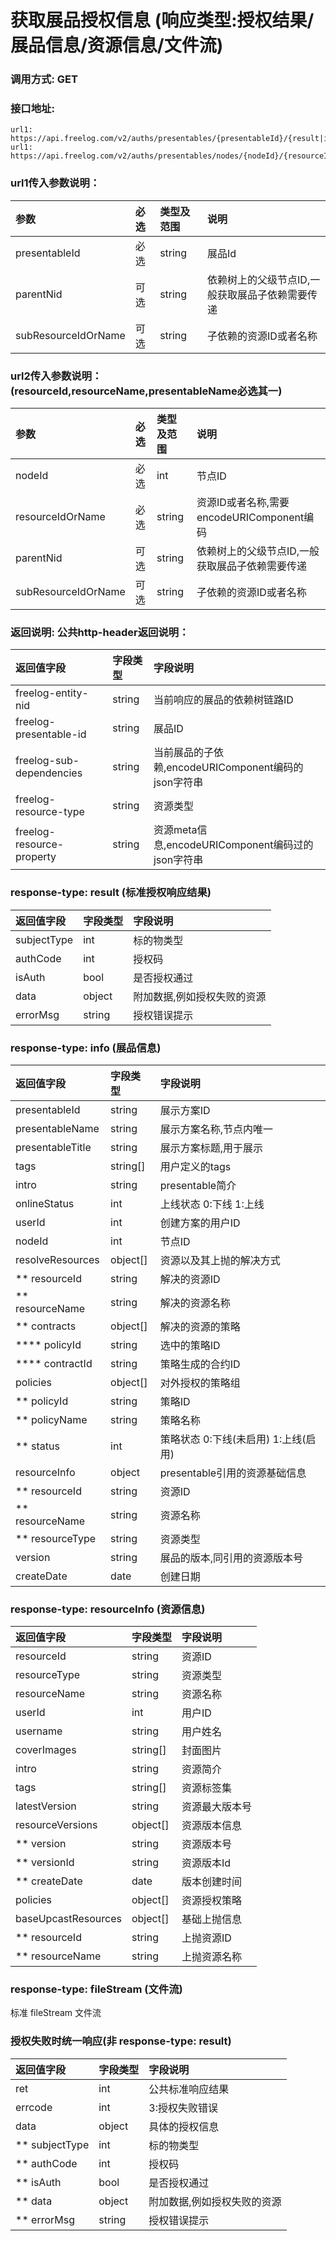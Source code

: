 # 获取展品授权信息 (响应类型:授权结果/展品信息/资源信息/文件流)

### 调用方式: GET

### 接口地址:

```
url1: https://api.freelog.com/v2/auths/presentables/{presentableId}/{result|info|resourceInfo|fileStream}
url1: https://api.freelog.com/v2/auths/presentables/nodes/{nodeId}/{resourceIdOrName}/{result|info|resourceInfo|fileStream}
```

### url1传入参数说明：

| 参数 | 必选 | 类型及范围 | 说明 |
| :--- | :--- | :--- | :--- |
| presentableId | 必选 | string | 展品Id |
| parentNid | 可选 | string | 依赖树上的父级节点ID,一般获取展品子依赖需要传递 |
| subResourceIdOrName | 可选 | string | 子依赖的资源ID或者名称 |

### url2传入参数说明：(resourceId,resourceName,presentableName必选其一)

| 参数 | 必选 | 类型及范围 | 说明 |
| :--- | :--- | :--- | :--- |
| nodeId | 必选 | int | 节点ID |
| resourceIdOrName | 必选 | string | 资源ID或者名称,需要encodeURIComponent编码 |
| parentNid | 可选 | string | 依赖树上的父级节点ID,一般获取展品子依赖需要传递 |
| subResourceIdOrName | 可选 | string | 子依赖的资源ID或者名称 |

### 返回说明: 公共http-header返回说明：

| 返回值字段 | 字段类型 | 字段说明 |
| :--- | :--- | :--- |
| freelog-entity-nid | string | 当前响应的展品的依赖树链路ID |
| freelog-presentable-id | string |  展品ID |
| freelog-sub-dependencies | string | 当前展品的子依赖,encodeURIComponent编码的json字符串 |
| freelog-resource-type | string | 资源类型 |
| freelog-resource-property | string | 资源meta信息,encodeURIComponent编码过的json字符串 |

### response-type: result (标准授权响应结果)

| 返回值字段 | 字段类型 | 字段说明 |
| :--- | :--- | :--- |
| subjectType | int | 标的物类型 |
| authCode | int | 授权码 |
| isAuth | bool | 是否授权通过 |
| data | object | 附加数据,例如授权失败的资源 |
| errorMsg | string | 授权错误提示 |

### response-type: info (展品信息)

| 返回值字段 | 字段类型 | 字段说明 |
| :--- | :--- | :--- |
| presentableId | string | 展示方案ID |
| presentableName | string | 展示方案名称,节点内唯一 |
| presentableTitle | string | 展示方案标题,用于展示 |
| tags| string[] | 用户定义的tags |
| intro |string | presentable简介 |
| onlineStatus | int| 上线状态 0:下线 1:上线 |
| userId | int| 创建方案的用户ID |
| nodeId | int| 节点ID |
| resolveResources | object[] | 资源以及其上抛的解决方式 |
| ** resourceId | string | 解决的资源ID |
| ** resourceName | string | 解决的资源名称 |
| ** contracts | object[] | 解决的资源的策略 |
| **** policyId | string | 选中的策略ID |
| **** contractId | string | 策略生成的合约ID |
| policies| object[] | 对外授权的策略组 |
| ** policyId | string | 策略ID |
| ** policyName | string | 策略名称 |
| ** status | int | 策略状态 0:下线(未启用) 1:上线(启用) |
| resourceInfo| object | presentable引用的资源基础信息 |
| ** resourceId| string | 资源ID |
| ** resourceName | string | 资源名称 |
| ** resourceType | string | 资源类型 |
| version | string | 展品的版本,同引用的资源版本号 |
| createDate | date |创建日期 |

### response-type: resourceInfo (资源信息)

| 返回值字段 | 字段类型 | 字段说明 |
| :--- | :--- | :--- |
| resourceId | string | 资源ID |
| resourceType | string | 资源类型 |
| resourceName | string | 资源名称 |
| userId | int | 用户ID |
| username | string | 用户姓名 |
| coverImages | string[] | 封面图片 |
| intro | string | 资源简介 |
| tags | string[] | 资源标签集 |
| latestVersion | string | 资源最大版本号 |
| resourceVersions | object[] | 资源版本信息 |
| ** version | string | 资源版本号 |
| ** versionId | string | 资源版本Id |
| ** createDate | date | 版本创建时间 |
| policies | object[] | 资源授权策略 |
| baseUpcastResources | object[] | 基础上抛信息 |
| ** resourceId | string | 上抛资源ID |
| ** resourceName | string | 上抛资源名称 |

### response-type: fileStream (文件流)

   标准 fileStream 文件流

### 授权失败时统一响应(非 response-type: result)

| 返回值字段 | 字段类型 | 字段说明 |
| :--- | :--- | :--- |
| ret | int | 公共标准响应结果 |
| errcode | int | 3:授权失败错误 |
| data | object | 具体的授权信息 |
| ** subjectType | int | 标的物类型 |
| ** authCode | int | 授权码 |
| ** isAuth | bool | 是否授权通过 |
| ** data | object | 附加数据,例如授权失败的资源 |
| ** errorMsg | string | 授权错误提示 |
